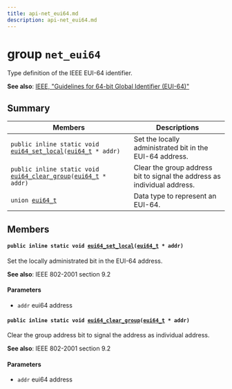 ```yaml
---
title: api-net_eui64.md
description: api-net_eui64.md
---
```

# group `net_eui64` 

Type definition of the IEEE EUI-64 identifier.

**See also**: [IEEE, "Guidelines for 64-bit Global Identifier (EUI-64)" ](https://web.archive.org/web/20170730083229/http://standards.ieee.org:80/develop/regauth/tut/eui64.pdf)

## Summary

 Members                        | Descriptions                                
--------------------------------|---------------------------------------------
`public inline static void `[`eui64_set_local`](#group__net__eui64_1ga05b23dd59850aa7db56a3972f99e3082)`(`[`eui64_t`](./doc/starlight-docs/src/content/docs/apidoc/api-net_eui64.md#unioneui64__t)` * addr)`            | Set the locally administrated bit in the EUI-64 address.
`public inline static void `[`eui64_clear_group`](#group__net__eui64_1gad389fb98161141f3ccdb34f711bc0454)`(`[`eui64_t`](./doc/starlight-docs/src/content/docs/apidoc/api-net_eui64.md#unioneui64__t)` * addr)`            | Clear the group address bit to signal the address as individual address.
`union `[`eui64_t`](#unioneui64__t) | Data type to represent an EUI-64.

## Members

#### `public inline static void `[`eui64_set_local`](#group__net__eui64_1ga05b23dd59850aa7db56a3972f99e3082)`(`[`eui64_t`](./doc/starlight-docs/src/content/docs/apidoc/api-net_eui64.md#unioneui64__t)` * addr)` 

Set the locally administrated bit in the EUI-64 address.

**See also**: IEEE 802-2001 section 9.2

#### Parameters
* `addr` eui64 address

#### `public inline static void `[`eui64_clear_group`](#group__net__eui64_1gad389fb98161141f3ccdb34f711bc0454)`(`[`eui64_t`](./doc/starlight-docs/src/content/docs/apidoc/api-net_eui64.md#unioneui64__t)` * addr)` 

Clear the group address bit to signal the address as individual address.

**See also**: IEEE 802-2001 section 9.2

#### Parameters
* `addr` eui64 address

